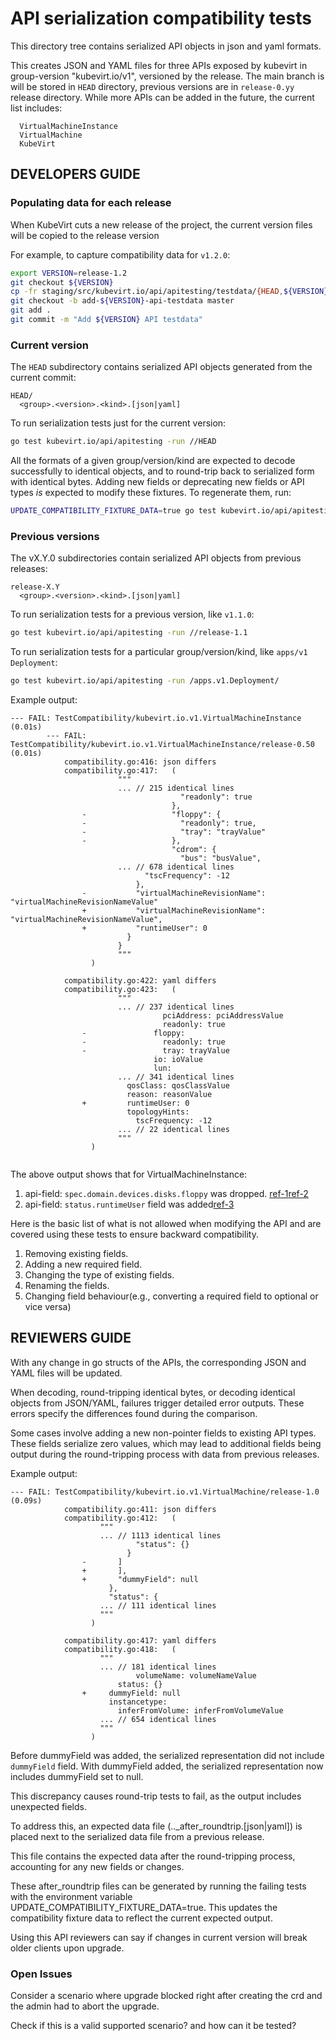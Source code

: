 # API serialization compatibility tests

This directory tree contains serialized API objects in json and yaml formats.

This creates JSON and YAML files for three APIs exposed by kubevirt in group-version "kubevirt.io/v1", versioned by the release. The main branch is will be stored in `HEAD` directory, previous versions are in `release-0.yy` release directory. While more APIs can be added in the future, the current list includes:
  ```
    VirtualMachineInstance
    VirtualMachine
    KubeVirt
  ```

## DEVELOPERS GUIDE

### Populating data for each release

When KubeVirt cuts a new release of the project, the current version files will be copied to the release version

For example, to capture compatibility data for `v1.2.0`:

```sh
export VERSION=release-1.2
git checkout ${VERSION}
cp -fr staging/src/kubevirt.io/api/apitesting/testdata/{HEAD,${VERSION}}
git checkout -b add-${VERSION}-api-testdata master
git add .
git commit -m "Add ${VERSION} API testdata"
```

### Current version

The `HEAD` subdirectory contains serialized API objects generated from the current commit:

```
HEAD/
  <group>.<version>.<kind>.[json|yaml]
```

To run serialization tests just for the current version:

```sh
go test kubevirt.io/api/apitesting -run //HEAD
```

All the formats of a given group/version/kind are expected to decode successfully to identical objects,
and to round-trip back to serialized form with identical bytes.
Adding new fields or deprecating new fields or API types *is* expected to modify these fixtures. To regenerate them, run:

```sh
UPDATE_COMPATIBILITY_FIXTURE_DATA=true go test kubevirt.io/api/apitesting -run //HEAD
```

### Previous versions

The vX.Y.0 subdirectories contain serialized API objects from previous releases:

```
release-X.Y
  <group>.<version>.<kind>.[json|yaml]
```

To run serialization tests for a previous version, like `v1.1.0`:

```sh
go test kubevirt.io/api/apitesting -run //release-1.1
```

To run serialization tests for a particular group/version/kind, like `apps/v1` `Deployment`:
```sh
go test kubevirt.io/api/apitesting -run /apps.v1.Deployment/
```

Example output:

```    
--- FAIL: TestCompatibility/kubevirt.io.v1.VirtualMachineInstance (0.01s)
        --- FAIL: TestCompatibility/kubevirt.io.v1.VirtualMachineInstance/release-0.50 (0.01s)
            compatibility.go:416: json differs
            compatibility.go:417:   (
                        """
                        ... // 215 identical lines
                                      "readonly": true
                                    },
                -                   "floppy": {
                -                     "readonly": true,
                -                     "tray": "trayValue"
                -                   },
                                    "cdrom": {
                                      "bus": "busValue",
                        ... // 678 identical lines
                              "tscFrequency": -12
                            },
                -           "virtualMachineRevisionName": "virtualMachineRevisionNameValue"
                +           "virtualMachineRevisionName": "virtualMachineRevisionNameValue",
                +           "runtimeUser": 0
                          }
                        }
                        """
                  )
                
            compatibility.go:422: yaml differs
            compatibility.go:423:   (
                        """
                        ... // 237 identical lines
                                  pciAddress: pciAddressValue
                                  readonly: true
                -               floppy:
                -                 readonly: true
                -                 tray: trayValue
                                io: ioValue
                                lun:
                        ... // 341 identical lines
                          qosClass: qosClassValue
                          reason: reasonValue
                +         runtimeUser: 0
                          topologyHints:
                            tscFrequency: -12
                        ... // 22 identical lines
                        """
                  )
                
```

The above output shows that for VirtualMachineInstance:
1. api-field: `spec.domain.devices.disks.floppy` was dropped. [ref-1](https://github.com/kubevirt/kubevirt/issues/2016)[ref-2](https://github.com/kubevirt/kubevirt/pull/2164)
2. api-field: `status.runtimeUser` field was added[ref-3](https://github.com/kubevirt/kubevirt/pull/6709)

Here is the basic list of what is not allowed when modifying the API and are covered using these tests to ensure backward compatibility.
1. Removing existing fields.
2. Adding a new required field.
3. Changing the type of existing fields.
4. Renaming the fields.
5. Changing field behaviour(e.g., converting a required field to optional or vice versa)

## REVIEWERS GUIDE

With any change in go structs of the APIs, the corresponding JSON and YAML files will be updated.

When decoding, round-tripping identical bytes, or decoding identical objects from JSON/YAML, failures trigger detailed error outputs.
These errors specify the differences found during the comparison.

Some cases involve adding a new non-pointer fields to existing API types. These fields serialize zero values, which may lead to additional fields being output during the round-tripping process with data from previous releases.

Example output:

```    
--- FAIL: TestCompatibility/kubevirt.io.v1.VirtualMachine/release-1.0 (0.09s)
            compatibility.go:411: json differs
            compatibility.go:412:   (
                  	"""
                  	... // 1113 identical lines
                  	        "status": {}
                  	      }
                - 	    ]
                + 	    ],
                + 	    "dummyField": null
                  	  },
                  	  "status": {
                  	... // 111 identical lines
                  	"""
                  )
                
            compatibility.go:417: yaml differs
            compatibility.go:418:   (
                  	"""
                  	... // 181 identical lines
                  	        volumeName: volumeNameValue
                  	    status: {}
                + 	  dummyField: null
                  	  instancetype:
                  	    inferFromVolume: inferFromVolumeValue
                  	... // 654 identical lines
                  	"""
                  )  

```

Before dummyField was added, the serialized representation did not include `dummyField` field. With dummyField added, the serialized representation now includes dummyField set to null.

This discrepancy causes round-trip tests to fail, as the output includes unexpected fields.

To address this, an expected data file (<group>.<version>.<kind>_after_roundtrip.[json|yaml]) is placed next to the serialized data file from a previous release.

This file contains the expected data after the round-tripping process, accounting for any new fields or changes.

These after_roundtrip files can be generated by running the failing tests with the environment variable UPDATE_COMPATIBILITY_FIXTURE_DATA=true. This updates the compatibility fixture data to reflect the current expected output.

Using this API reviewers can say if changes in current version will break older clients upon upgrade.


### Open Issues

  Consider a scenario where upgrade blocked right after creating the crd and the admin had to abort the upgrade.
  
  Check if this is a valid supported scenario? and how can it be tested?
